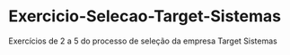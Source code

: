 # Exercicio-Selecao-Target-Sistemas
 Exercícios de 2 a 5 do processo de seleção da empresa Target Sistemas
